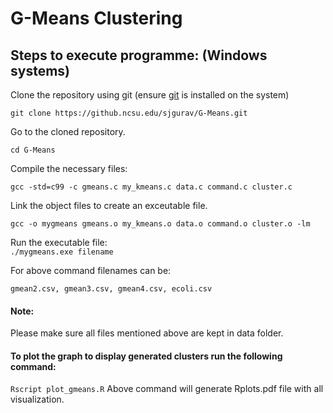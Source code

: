 # G-Means Clustering   

## Steps to execute programme: (Windows systems)  
Clone the repository using git (ensure [git](https://git-scm.com/book/en/v2/Getting-Started-Installing-Git) is installed on the system)   
  
```git clone https://github.ncsu.edu/sjgurav/G-Means.git```   
   
Go to the cloned repository. 

``` cd G-Means ```  
   
 Compile the necessary files:  
 
 ```gcc -std=c99 -c gmeans.c my_kmeans.c data.c command.c cluster.c ```  
   
 Link the object files to create an exceutable file.  
 
 ```gcc -o mygmeans gmeans.o my_kmeans.o data.o command.o cluster.o -lm```  

Run the executable file:  
```./mygmeans.exe filename```

For above command filenames can be:

``` gmean2.csv, gmean3.csv, gmean4.csv, ecoli.csv ```

#### Note:
Please make sure all files mentioned above are kept in data folder.

#### To plot the graph to display generated clusters run the following command:
``` Rscript plot_gmeans.R ```
Above command will generate Rplots.pdf file with all visualization.


   
 

